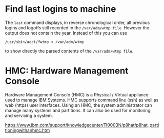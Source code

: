 # Find last logins to machine

The `last` command displays, in reverse chronological order, all previous logins and logoffs still recorded in the `/var/adm/wtmp file`. However the output does not contain the year. Instead of this you can use


```
/usr/sbin/acct/fwtmp < /var/adm/wtmp
```

to show directly the parsed contents of the `/var/adm/wtmp file`.

# HMC: Hardware Management Console

Hardware Management Console (HMC) is a Physical / Virtual appliance used to manage IBM Systems. HMC supports command line (ssh) as well
as web (https) user interfaces. Using an HMC, the system administrator can manage many systems and partitions. It can also be used for monitoring and servicing a system.

https://www.ibm.com/support/knowledgecenter/TI0003N/p8hat/p8hat_partitioningwithanhmc.htm

